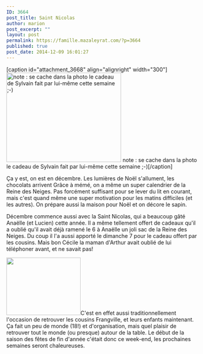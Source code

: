 ```yaml
---
ID: 3664
post_title: Saint Nicolas
author: marion
post_excerpt: ""
layout: post
permalink: https://famille.mazaleyrat.com/?p=3664
published: true
post_date: 2014-12-09 16:01:27
---
```

[caption id="attachment_3668" align="alignright" width="300"]<a href="http://famille.mazaleyrat.com/wordpress/wp-content/uploads/2014/12/st-nicolas.jpg"><img class="wp-image-3668 size-medium" src="http://famille.mazaleyrat.com/wordpress/wp-content/uploads/2014/12/st-nicolas-300x233.jpg" alt="note : se cache dans la photo le cadeau de Sylvain fait par lui-même cette semaine ;-)" width="300" height="233" /></a> note : se cache dans la photo le cadeau de Sylvain fait par lui-même cette semaine ;-)[/caption]

Ça y est, on est en décembre. Les lumières de Noël s'allument, les chocolats arrivent Grâce à mémé, on a même un super calendrier de la Reine des Neiges. Pas forcément suffisant pour se lever du lit en courant, mais c'est quand même une super motivation pour les matins difficiles (et les autres). On prépare aussi la maison pour Noël et on décore le sapin.

Décembre commence aussi avec la Saint Nicolas, qui a beaucoup gâté Anaëlle (et Lucien) cette année. Il a même tellement offert de cadeaux qu'il a oublié qu'il avait déjà ramené le 6 à Anaëlle un joli sac de la Reine des Neiges. Du coup il l'a aussi apporté le dimanche 7 pour le cadeau offert par les cousins. Mais bon Cécile la maman d'Arthur avait oublié de lui téléphoner avant, et ne savait pas!

<img class="alignleft" src="https://mail.google.com/mail/u/0/?ui=2&amp;ik=0f06dff6e6&amp;view=fimg&amp;th=14a30f4a54b3fbaf&amp;attid=0.1&amp;disp=inline&amp;realattid=f_i3hs64180&amp;safe=1&amp;attbid=ANGjdJ-lQa9PcWOzULN8tvZoeKrKUw2rD9UepdkhYEu4w7Omb2vt_s-q9b0LBe0aMr36HDCa5ck7XNehURtfNNDH5wkuLOfjeOVongZhf7kZhefVFkes2qv2cXfRLdI&amp;ats=1418596035495&amp;rm=14a30f4a54b3fbaf&amp;zw&amp;sz=w2536-h1195" alt="" width="194" height="150" />C'est en effet aussi traditionnellement l'occasion de retrouver les cousins Frangville, et leurs enfants maintenant. Ça fait un peu de monde (18!) et d'organisation, mais quel plaisir de retrouver tout le monde (ou presque) autour de la table. Le début de la saison des fêtes de fin d'année c'était donc ce week-end, les prochaines semaines seront chaleureuses.